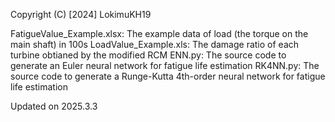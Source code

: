 Copyright (C) [2024] LokimuKH19

FatigueValue_Example.xlsx: The example data of load (the torque on the main shaft) in 100s
LoadValue_Example.xls: The damage ratio of each turbine obtianed by the modified RCM
ENN.py: The source code to generate an Euler neural network for fatigue life estimation
RK4NN.py: The source code to generate a Runge-Kutta 4th-order neural network for fatigue life estimation

Updated on 2025.3.3
